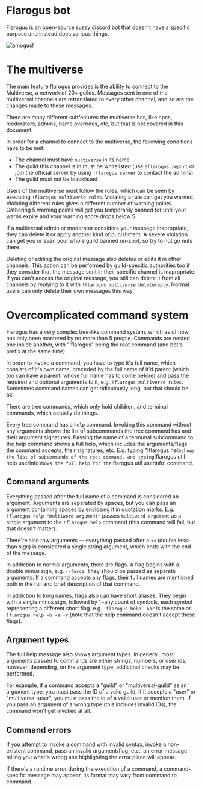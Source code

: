 # Flarogus bot
Flarogus is an open-source sussy discord bot that doesn't have a specific purpose
and instead does various things.

![amogus!](https://cdn.discordapp.com/attachments/732665247302942730/940852980712898591/flarsus.png)

# The multiverse
The main feature flarogus provides is the ability to connect to the Multiverse, a network of 20+ guilds.
Messages sent in one of the multiversal channels are retranslated to every other channel,
and so are the changes made to these messages.

There are many different subfeatures the multiverse has, like npcs, moderators, admins, name overrides, etc, but that is not covered in this document.

In order for a channel to connect to the multiverse, the following conditions have to be met:
* The channel must have `multiverse` in its name
* The guild this channel is in must be whitelisted (use `!flarogus report` or join the official server by using `!flarogus server` to contact the admins).
* The guild must not be blacklisted

Users of the multiverse must follow the rules, which can be seen by executing `!flarogus multiverse rules`.
Violating a rule can get you warned. Violating different rules gives a different number of warning points.
Gathering 5 warning points will get you temporarily banned for until your warns expire and your warning score drops below 5.

If a multiversal admin or moderator considers your message inapropriate, they can delete it or apply another kind of punishment.
A severe violation can get you or even your whole guild banned on-spot, so try to not go nuts there.

Deleting or editing the original message also deletes or edits it in other channels.
This action can be performed by guild-specitic authorities too if they consider that the message sent in their specific channel is inapropriate.
If you can't access the original message, you still can delete it from all channels by replying to it with
`!flarogus multiverse deletereply`. Normal users can only delete their own messages this way.

# Overcomplicated command system
Flarogus has a very complex tree-like command system, which as of now has only been mastered by no more than 5 people.
Commands are nested one inside another, with "!flarogus" being the root command (and bot's prefix at the same time).

In order to invoke a command, you have to type it's full name, which consists of it's own name,
preceded by the full name of it'd parent (which too can have a parent, whose full name has to come before)
and pass the required and optional arguments to it, e.g. `!flarogus multiverse rules`.
Sometimes command names can get ridiculously long, but that should be ok.

There are tree commands, which only hold children, and terminal commands, which actually do things.

Every tree command has a `help` command.
Invoking this command without any arguments shows the list of subcommands the tree command has and their argument signatures.
Passing the name of a termunal subcommand to the help command shows a full help,
which includes the arguments/flags the command accepts, their signatures, etc.
E.g. typing "!flarogus help` shows the list of subcommands of the root command,
and typing `!flarogus util help userinfo` shows the full help for the `!flarogus util userinfo` command.

## Command arguments
Everything passed after the full name of a command is considered an argument.
Arguments are separated by spaces, but you can pass an argument containing spaces by enclosing it in quotation marks.
E.g. `!flarogus help "multiword argument"` passes `multiword argument` as a single argument to the `!flarogus help` command
(this command will fail, but that doesn't matter).

There're also raw arguments — everything passed after a `<<` (double less-than sign) is considered a single string argument,
which ends with the end of the message.

In addiction to normal arguments, there are flags. A flag begins with a double minus sign, e.g. `--force`.
They should be passed as separate arguments.
If a command accepts any flags, their full names are mentioned both in the full and brief description of that command.

In addiction to long names, flags also can have short aliases. 
They begin with a single minus sign, followed by 1~any count of symbols, each symbol representing a different short flag.
e.g. `!flarogus help -bar` is the same as `!flarogus help -b -a -r` (note that the help command doesn't accept these flags).

## Argument types
The full help message also shows argument types.
In general, most arguments passed to commands are either strings, numbers, or user ids,
however, depending, on the argument type, addictinal checks may be performed.

For example, if a command accepts a "guild" or "multiversal-guild" as an argument type,
you must pass the ID of a valid guild, if it accepts a "user" or "multiversal-user", you must pass the id of a valid user or mention them.
If you pass an argument of a wrong type (this includes invalid IDs), the command won't get invoked at all.

## Command errors
If you attempt to invoke a command with invalid syntax, invoke a non-existent command, pass an invalid argument/flag, etc.,
an error message telling you what's wrong ane highlighting the error place will appear.

If there's a runtime error during the execution of a command, a command-specific message may appear,
its format may vary from command to command.
